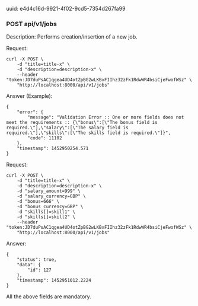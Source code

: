 uuid: e4d4c16d-9921-4f02-9cd5-7354d267fa99

### POST api/v1/jobs

Description: Performs creation/insertion of a new job.

Request:

```
curl -X POST \
    -d "title=title-x" \
    -d "description=description-x" \
    --header "token:JD7duPsAC1qgea4UD4otZpBG2wLKBxFIIhz32zFk1RdwWR4bsiCjeFwofWSz" \
    "http://localhost:8000/api/v1/jobs"
```

Answer (Example):

```
{
	"error": {
		"message": "Validation Error :: One or more fields does not meet the requirements :: {\"bonus\":[\"The bonus field is required.\"],\"salary\":[\"The salary field is required.\"],\"skills\":[\"The skills field is required.\"]}",
		"code": 11102
	},
	"timestamp": 1452950254.571
}
```

Request:

```
curl -X POST \
    -d "title=title-x" \
    -d "description=description-x" \
    -d "salary_amount=999" \
    -d "salary_currency=GBP" \
    -d "bonus=666" \
    -d "bonus_currency=GBP" \
    -d "skills[]=skill1" \
    -d "skills[]=skill2" \
    --header "token:JD7duPsAC1qgea4UD4otZpBG2wLKBxFIIhz32zFk1RdwWR4bsiCjeFwofWSz" \
    "http://localhost:8000/api/v1/jobs"
```

Answer:

```
{
	"status": true,
	"data": {
		"id": 127
	},
	"timestamp": 1452951012.2224
}
```

All the above fields are mandatory.

